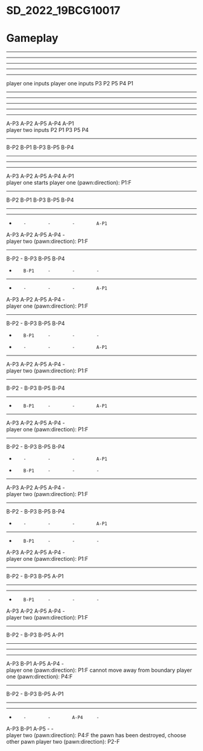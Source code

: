 # SD_2022_19BCG10017
# Gameplay
-        -        -        -        -        
-        -        -        -        -        
-        -        -        -        -        
-        -        -        -        -        
-        -        -        -        -        
player one inputs
player one inputs
P3
P2
P5
P4
P1
*********************************************************
-        -        -        -        -        
-        -        -        -        -        
-        -        -        -        -        
-        -        -        -        -        
A-P3     A-P2     A-P5     A-P4     A-P1     
player two inputs
P2
P1
P3
P5
P4
*********************************************************
B-P2     B-P1     B-P3     B-P5     B-P4     
-        -        -        -        -        
-        -        -        -        -        
-        -        -        -        -        
A-P3     A-P2     A-P5     A-P4     A-P1     
player one starts
player one (pawn:direction): 
P1:F
*********************************************************
B-P2     B-P1     B-P3     B-P5     B-P4     
-        -        -        -        -        
-        -        -        -        -        
-        -        -        -        A-P1     
A-P3     A-P2     A-P5     A-P4     -        
player two (pawn:direction): 
P1:F
*********************************************************
B-P2     -        B-P3     B-P5     B-P4     
-        B-P1     -        -        -        
-        -        -        -        -        
-        -        -        -        A-P1     
A-P3     A-P2     A-P5     A-P4     -        
player one (pawn:direction): 
P1:F
*********************************************************
B-P2     -        B-P3     B-P5     B-P4     
-        B-P1     -        -        -        
-        -        -        -        A-P1     
-        -        -        -        -        
A-P3     A-P2     A-P5     A-P4     -        
player two (pawn:direction): 
P1:F
*********************************************************
B-P2     -        B-P3     B-P5     B-P4     
-        -        -        -        -        
-        B-P1     -        -        A-P1     
-        -        -        -        -        
A-P3     A-P2     A-P5     A-P4     -        
player one (pawn:direction): 
P1:F
*********************************************************
B-P2     -        B-P3     B-P5     B-P4     
-        -        -        -        A-P1     
-        B-P1     -        -        -        
-        -        -        -        -        
A-P3     A-P2     A-P5     A-P4     -        
player two (pawn:direction): 
P1:F
*********************************************************
B-P2     -        B-P3     B-P5     B-P4     
-        -        -        -        A-P1     
-        -        -        -        -        
-        B-P1     -        -        -        
A-P3     A-P2     A-P5     A-P4     -        
player one (pawn:direction): 
P1:F
*********************************************************
B-P2     -        B-P3     B-P5     A-P1     
-        -        -        -        -        
-        -        -        -        -        
-        B-P1     -        -        -        
A-P3     A-P2     A-P5     A-P4     -        
player two (pawn:direction): 
P1:F
*********************************************************

B-P2     -        B-P3     B-P5     A-P1     
-        -        -        -        -        
-        -        -        -        -        
-        -        -        -        -        
A-P3     B-P1     A-P5     A-P4     -        
player one (pawn:direction): 
P1:F
cannot move away from boundary
player one (pawn:direction): 
P4:F
*********************************************************

B-P2     -        B-P3     B-P5     A-P1     
-        -        -        -        -        
-        -        -        -        -        
-        -        -        A-P4     -        
A-P3     B-P1     A-P5     -        -        
player two (pawn:direction): 
P4:F
the pawn has been destroyed, choose other pawn
player two (pawn:direction): 
P2-F
